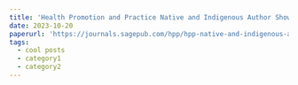```yaml
---
title: 'Health Promotion and Practice Native and Indigenous Author Showcase'
date: 2023-10-20
paperurl: 'https://journals.sagepub.com/hpp/hpp-native-and-indigenous-author-showcase?pbEditor=true'
tags:
  - cool posts
  - category1
  - category2
---
```

